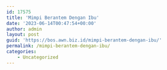 ```yaml
---
id: 17575
title: 'Mimpi Berantem Dengan Ibu'
date: '2023-06-14T00:47:54+00:00'
author: admin
layout: post
guid: 'https://bos.awn.biz.id/mimpi-berantem-dengan-ibu/'
permalink: /mimpi-berantem-dengan-ibu/
categories:
    - Uncategorized
---
```


